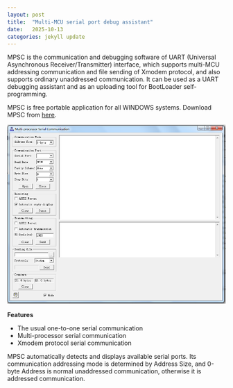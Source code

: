 ```yaml
---
layout: post
title:  "Multi-MCU serial port debug assistant"
date:   2025-10-13
categories: jekyll update
---
```

MPSC is the communication and debugging software of UART (Universal Asynchronous Receiver/Transmitter) interface, which supports multi-MCU addressing communication and file sending of Xmodem protocol, and also supports ordinary unaddressed communication. It can be used as a UART debugging assistant and as an uploading tool for BootLoader self-programming.

MPSC is free portable application for all WINDOWS systems.  Download MPSC from [here](http://www.sundux.com/iproducts/mpsc/mpsc.exe).

 ![Fig. 1](/img/mpsc.png)

<b>Features</b>
+ The usual one-to-one serial communication
+ Multi-processor serial communication
+ Xmodem protocol serial communication

MPSC automatically detects and displays available serial ports. Its communication addressing mode is determined by Address Size, and 0-byte Address is normal unaddressed communication, otherwise it is addressed communication.
